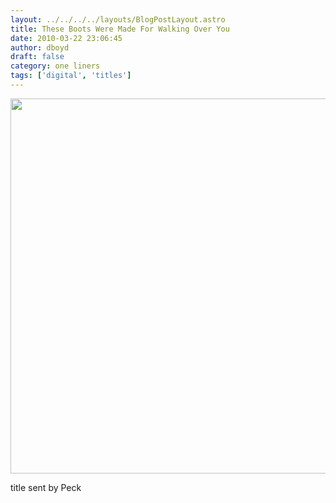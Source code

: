 ```yaml
---
layout: ../../../../layouts/BlogPostLayout.astro
title: These Boots Were Made For Walking Over You
date: 2010-03-22 23:06:45
author: dboyd
draft: false
category: one liners
tags: ['digital', 'titles']
---
```

<img
    src="https://img.danaboyd.com/images/2010/03/alligatorBoots.jpg"
    alt=""
    style="width: auto; height: clamp(0px, 95vh, 600px);"
/>

title sent by Peck